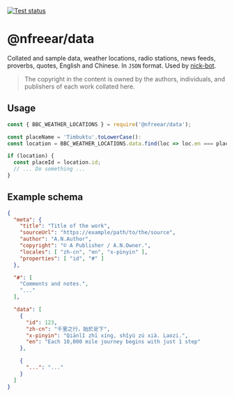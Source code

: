 
[![Test status][gh-badge]][gh-link]

# @nfreear/data #

Collated and sample data, weather locations, radio stations, news feeds,
proverbs, quotes, English and Chinese.
In `JSON` format.
Used by [nick-bot][].

> The copyright in the content is owned by the authors, individuals,
> and publishers of each work collated here.

## Usage

```js
const { BBC_WEATHER_LOCATIONS } = require('@nfreear/data');

const placeName = 'Timbuktu'.toLowerCase():
const location = BBC_WEATHER_LOCATIONS.data.find(loc => loc.en === placeName);

if (location) {
  const placeId = location.id;
  // ... Do something ...
}
```

## Example schema

```json
{
  "meta": {
    "title": "Title of the work",
    "sourceUrl": "https://example/path/to/the/source",
    "author": "A.N.Author",
    "copyright": "© A Publisher / A.N.Owner.",
    "locales": [ "zh-cn", "en", "x-pinyin" ],
    "properties": [ "id", "#" ]
  },

  "#": [
    "Comments and notes.",
    "..."
  ],

  "data": [
    {
      "id": 123,
      "zh-cn": "千里之行，始於足下",
      "x-pinyin": "Qiānlǐ zhī xíng, shǐyú zú xià. Laozi.",
      "en": "Each 10,000 mile journey begins with just 1 step"
    },

    {
      "...": "..."
    }
  ]
}
```

[nick-bot]: https://github.com/nfreear/nick-bot.git
[gh-badge]: https://github.com/nfreear/data/workflows/Node%20CI/badge.svg
[gh-link]:  https://github.com/nfreear/data/actions "Test status ~ 'Node CI'"
